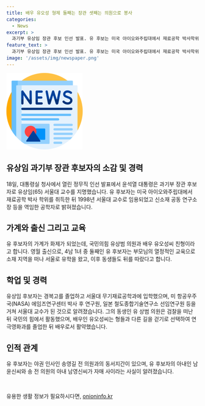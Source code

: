 ```yaml
---
title: 배우 유오성 형제 둘째는 장관 셋째는 의원으로 봉사
categories:
  - News
excerpt: >
  과기부 유상임 장관 후보 인선 발표. 유 후보는 미국 아이오와주립대에서 재료공학 박사학위 취득 후 서울대 교수로 임용. 정치권에서 그의 출신가문이 화제. 부모는 영월 출신으로 교육 열심히 가르침. 유 후보는 과기 분야 교수로서 경력 다수 보유. 또한, 유상범 의원과 배우 유오성씨의 친형임. 또한, 유 후보의 가계는 정치, 연예계와도 많은 연결고리를 가지고 있음.
feature_text: >
  과기부 유상임 장관 후보 인선 발표. 유 후보는 미국 아이오와주립대에서 재료공학 박사학위 취득 후 서울대 교수로 임용. 정치권에서 그의 출신가문이 화제. 부모는 영월 출신으로 교육 열심히 가르침. 유 후보는 과기 분야 교수로서 경력 다수 보유. 또한, 유상범 의원과 배우 유오성씨의 친형임. 또한, 유 후보의 가계는 정치, 연예계와도 많은 연결고리를 가지고 있음.
image: '/assets/img/newspaper.png'
---
```


<p><img src="/assets/img/newspaper.png" alt="kimp 속보" /></p>

<h2 data-ke-size="size26">유상임 과기부 장관 후보자의 소감 및 경력</h2>

<p data-ke-size="size16">18일, 대통령실 청사에서 열린 정무직 인선 발표에서 윤석열 대통령은 과기부 장관 후보자로 유상임(65) 서울대 교수를 지명했습니다. 유 후보자는 미국 아이오와주립대에서 재료공학 박사 학위를 취득한 뒤 1998년 서울대 교수로 임용되었고 신소재 공동 연구소장 등을 역임한 공학자로 밝혀졌습니다.</p>

<h2 data-ke-size="size26">가계와 출신 그리고 교육</h2>

<p data-ke-size="size16">유 후보자의 가계가 화제가 되었는데, 국민의힘 유상범 의원과 배우 유오성씨 친형이라고 합니다. 영월 출신으로, 4남 1녀 중 둘째인 유 후보자는 부모님의 열정적인 교육으로 소재 지역을 떠나 서울로 유학을 왔고, 이후 동생들도 뒤를 따랐다고 합니다.</p>

<h2 data-ke-size="size26">학업 및 경력</h2>

<p data-ke-size="size16">유상임 후보자는 경복고를 졸업하고 서울대 무기재료공학과에 입학했으며, 미 항공우주국(NASA) 에임즈연구센터 박사 후 연구원, 일본 철도종합기술연구소 선임연구원 등을 거쳐 서울대 교수가 된 것으로 알려졌습니다. 그의 동생인 유 상범 의원은 검찰을 떠난 뒤 국민의 힘에서 활동했으며, 배우인 유오성씨는 형들과 다른 길을 걷기로 선택하여 연극영화과를 졸업한 뒤 배우로서 활약했습니다.</p>

<h2 data-ke-size="size26">인적 관계</h2>

<p data-ke-size="size16">유 후보자는 야권 인사인 송영길 전 의원과의 동서지간이 있으며, 유 후보자의 아내인 남윤신씨와 송 전 의원의 아내 남영신씨가 자매 사이라는 사실이 알려졌습니다.</p>

<p data-ke-size="size16">&nbsp;</p>
유용한 생활 정보가 필요하시다면, <a href="https://onioninfo.kr" rel="dofollow">onioninfo.kr</a>


